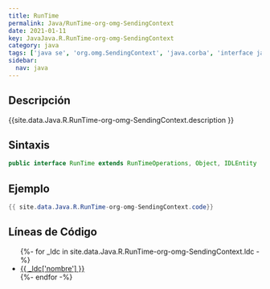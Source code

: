 ```yaml
---
title: RunTime
permalink: Java/RunTime-org-omg-SendingContext
date: 2021-01-11
key: JavaJava.R.RunTime-org-omg-SendingContext
category: java
tags: ['java se', 'org.omg.SendingContext', 'java.corba', 'interface java', 'Java 1.0']
sidebar: 
  nav: java
---
```


## Descripción
{{site.data.Java.R.RunTime-org-omg-SendingContext.description }}

## Sintaxis
~~~java
public interface RunTime extends RunTimeOperations, Object, IDLEntity
~~~

## Ejemplo
~~~java
{{ site.data.Java.R.RunTime-org-omg-SendingContext.code}}
~~~

## Líneas de Código
<ul>
{%- for _ldc in site.data.Java.R.RunTime-org-omg-SendingContext.ldc -%}
   <li>
       <a href="{{_ldc['url'] }}">{{ _ldc['nombre'] }}</a>
   </li>
{%- endfor -%}
</ul>
